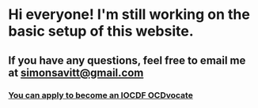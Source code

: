 # Hi everyone! I'm still working on the basic setup of this website.
## If you have any questions, feel free to email me at <simonsavitt@gmail.com>
### [You can apply to become an IOCDF OCDvocate](https://iocdf.org/get-involved/ocdvocate/)
